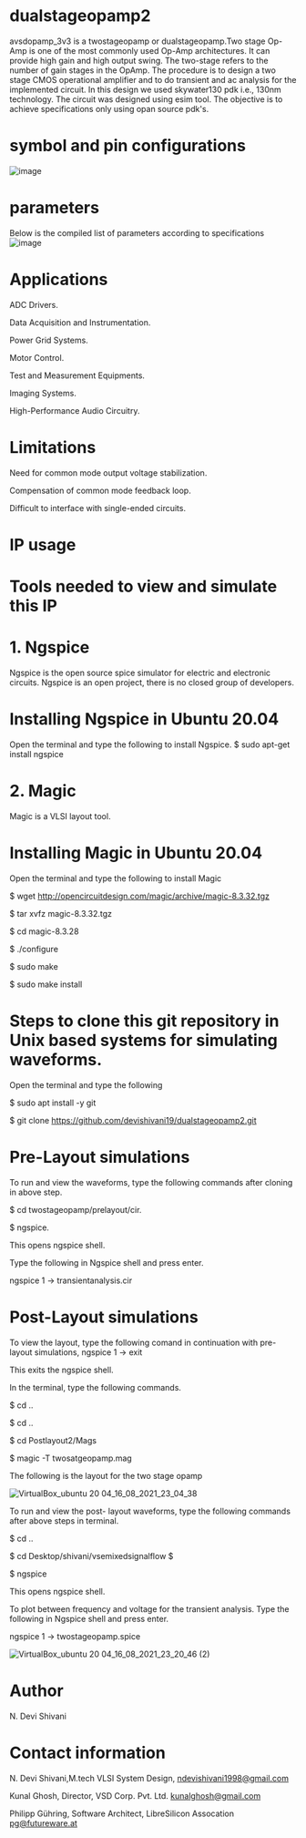# dualstageopamp2
avsdopamp_3v3 is a twostageopamp or dualstageopamp.Two stage Op-Amp is one of the most commonly used Op-Amp architectures. It can provide high gain and high output swing. The two-stage refers to the number of gain stages in the OpAmp.
The procedure is to design a two stage CMOS operational amplifier and to do transient and ac analysis for the implemented circuit. In this design we used skywater130 pdk i.e., 130nm technology. The circuit was designed using esim tool.
The objective is to achieve specifications only using opan source pdk's. 
# symbol and pin configurations
![image](https://user-images.githubusercontent.com/88903159/129486979-8523d3f6-e871-4c11-bcaa-460efd463f3c.png)
# parameters
Below is the compiled list of parameters according to specifications
![image](https://user-images.githubusercontent.com/88903159/129600882-065f2f88-7b2e-45f1-8b6c-cfeb67ea28d5.png)
# Applications
ADC Drivers.

Data Acquisition and Instrumentation.

Power Grid Systems.

Motor Control.

Test and Measurement Equipments.

Imaging Systems.

High-Performance Audio Circuitry.
# Limitations
Need for common mode output voltage stabilization.

Compensation of common mode feedback loop.

Difficult to interface with single-ended circuits.
# IP usage
# Tools needed to view and simulate this IP
# 1. Ngspice
Ngspice is the open source spice simulator for electric and electronic circuits. Ngspice is an open project, there is no closed group of developers.

# Installing Ngspice in Ubuntu 20.04
Open the terminal and type the following to install Ngspice.
$  sudo apt-get install ngspice
# 2. Magic
Magic is a VLSI layout tool.

# Installing Magic in Ubuntu 20.04
Open the terminal and type the following to install Magic

$  wget http://opencircuitdesign.com/magic/archive/magic-8.3.32.tgz

$  tar xvfz magic-8.3.32.tgz

$  cd magic-8.3.28

$  ./configure

$  sudo make

$  sudo make install

# Steps to clone this git repository in Unix based systems for simulating waveforms.
Open the terminal and type the following

$  sudo apt install -y git

$  git clone https://github.com/devishivani19/dualstageopamp2.git

# Pre-Layout simulations
To run and view the waveforms, type the following commands after cloning in above step.

$  cd twostageopamp/prelayout/cir.

$  ngspice.

This opens ngspice shell.

Type the following in Ngspice shell and press enter.

ngspice 1 -> transientanalysis.cir
# Post-Layout simulations
To view the layout, type the following comand in continuation with pre-layout simulations,
ngspice 1 -> exit

This exits the ngspice shell.

In the terminal, type the following commands.

$  cd ..

$  cd ..

$  cd Postlayout2/Mags

$  magic -T twosatgeopamp.mag

The following is the layout for the two stage opamp

![VirtualBox_ubuntu 20 04_16_08_2021_23_04_38](https://user-images.githubusercontent.com/88903159/129605753-a9e127d6-6d15-4510-b6c1-8ddaecf0cd79.png)

To run and view the post- layout waveforms, type the following commands after above steps in terminal.

$  cd ..

$  cd Desktop/shivani/vsemixedsignalflow $

$  ngspice

This opens ngspice shell.

To plot between frequency and voltage for the transient analysis. Type the following in Ngspice shell and press enter.

ngspice 1 -> twostageopamp.spice

![VirtualBox_ubuntu 20 04_16_08_2021_23_20_46 (2)](https://user-images.githubusercontent.com/88903159/129607810-3c3b5d2e-c614-4c5d-aa9b-17a94ee5fe45.png)


# Author
N. Devi Shivani

# Contact information
 
N. Devi Shivani,M.tech VLSI System Design, ndevishivani1998@gmail.com

Kunal Ghosh, Director, VSD Corp. Pvt. Ltd. kunalghosh@gmail.com

Philipp Gühring, Software Architect, LibreSilicon Assocation pg@futureware.at



